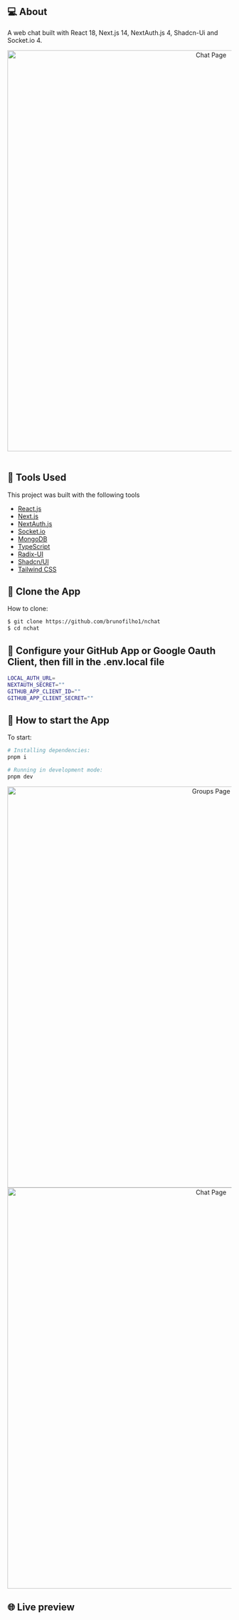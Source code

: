 ## 💻 About

A web chat built with React 18, Next.js 14, NextAuth.js 4, Shadcn-Ui and Socket.io 4.

<div align="center">
  <img width="900px" alt="Chat Page" src="github/chat.png" />
</div>

<br>

## 🧪 Tools Used

This project was built with the following tools

- [React.js](https://reactjs.org)
- [Next.js](https://nextjs.org/)
- [NextAuth.js](https://next-auth.js.org/)
- [Socket.io](https://socket.io/)
- [MongoDB](https://mongodb.com/)
- [TypeScript](https://www.typescriptlang.org/)
- [Radix-UI](https://www.radix-ui.com/)
- [Shadcn/UI](https://ui.shadcn.com/)
- [Tailwind CSS](https://tailwindcss.com/)


## 🔗 Clone the App

How to clone:

```bash
$ git clone https://github.com/brunofilho1/nchat
$ cd nchat
```

## 🚀 Configure your GitHub App or Google Oauth Client, then fill in the .env.local file

```bash
LOCAL_AUTH_URL=
NEXTAUTH_SECRET=""
GITHUB_APP_CLIENT_ID=""
GITHUB_APP_CLIENT_SECRET=""
```

## 🚀 How to start the App

To start:

```bash
# Installing dependencies:
pnpm i

# Running in development mode:
pnpm dev
```

<div align="center">
    <img width="900px" alt="Groups Page" src="github/groups-page.png" />
</div>

<div align="center">
    <img width="900px" alt="Chat Page" src="github/chat-page.png " />
</div>

## 🌐 Live preview

<!-- <a src="https://just-finished.vercel.app/" target="_blank">https://just-finished.vercel.app/</a> -->

